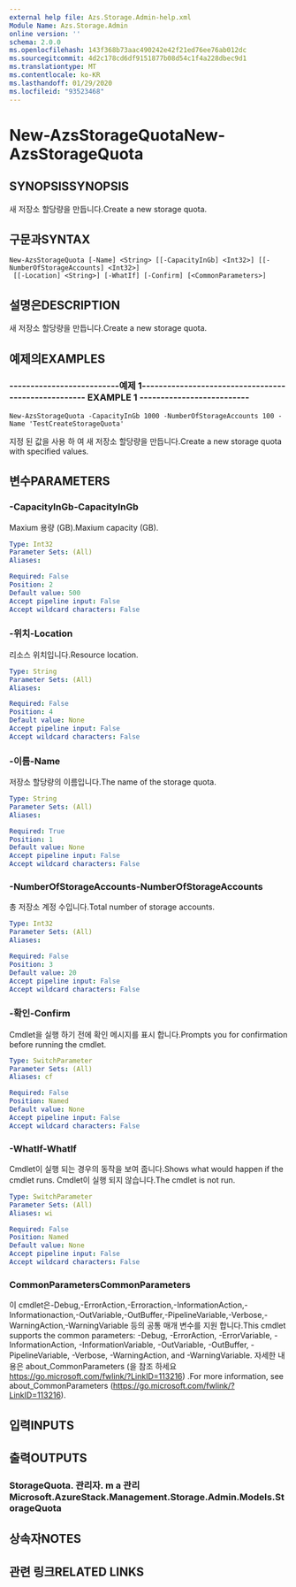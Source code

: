 ```yaml
---
external help file: Azs.Storage.Admin-help.xml
Module Name: Azs.Storage.Admin
online version: ''
schema: 2.0.0
ms.openlocfilehash: 143f368b73aac490242e42f21ed76ee76ab012dc
ms.sourcegitcommit: 4d2c178cd6df9151877b08d54c1f4a228dbec9d1
ms.translationtype: MT
ms.contentlocale: ko-KR
ms.lasthandoff: 01/29/2020
ms.locfileid: "93523468"
---
```

# <span data-ttu-id="9ecb9-101">New-AzsStorageQuota</span><span class="sxs-lookup"><span data-stu-id="9ecb9-101">New-AzsStorageQuota</span></span>

## <span data-ttu-id="9ecb9-102">SYNOPSIS</span><span class="sxs-lookup"><span data-stu-id="9ecb9-102">SYNOPSIS</span></span>
<span data-ttu-id="9ecb9-103">새 저장소 할당량을 만듭니다.</span><span class="sxs-lookup"><span data-stu-id="9ecb9-103">Create a new storage quota.</span></span>

## <span data-ttu-id="9ecb9-104">구문과</span><span class="sxs-lookup"><span data-stu-id="9ecb9-104">SYNTAX</span></span>

```
New-AzsStorageQuota [-Name] <String> [[-CapacityInGb] <Int32>] [[-NumberOfStorageAccounts] <Int32>]
 [[-Location] <String>] [-WhatIf] [-Confirm] [<CommonParameters>]
```

## <span data-ttu-id="9ecb9-105">설명은</span><span class="sxs-lookup"><span data-stu-id="9ecb9-105">DESCRIPTION</span></span>
<span data-ttu-id="9ecb9-106">새 저장소 할당량을 만듭니다.</span><span class="sxs-lookup"><span data-stu-id="9ecb9-106">Create a new storage quota.</span></span>

## <span data-ttu-id="9ecb9-107">예제의</span><span class="sxs-lookup"><span data-stu-id="9ecb9-107">EXAMPLES</span></span>

### <span data-ttu-id="9ecb9-108">--------------------------예제 1--------------------------</span><span class="sxs-lookup"><span data-stu-id="9ecb9-108">-------------------------- EXAMPLE 1 --------------------------</span></span>
```
New-AzsStorageQuota -CapacityInGb 1000 -NumberOfStorageAccounts 100 -Name 'TestCreateStorageQuota'
```

<span data-ttu-id="9ecb9-109">지정 된 값을 사용 하 여 새 저장소 할당량을 만듭니다.</span><span class="sxs-lookup"><span data-stu-id="9ecb9-109">Create a new storage quota with specified values.</span></span>

## <span data-ttu-id="9ecb9-110">변수</span><span class="sxs-lookup"><span data-stu-id="9ecb9-110">PARAMETERS</span></span>

### <span data-ttu-id="9ecb9-111">-CapacityInGb</span><span class="sxs-lookup"><span data-stu-id="9ecb9-111">-CapacityInGb</span></span>
<span data-ttu-id="9ecb9-112">Maxium 용량 (GB).</span><span class="sxs-lookup"><span data-stu-id="9ecb9-112">Maxium capacity (GB).</span></span>

```yaml
Type: Int32
Parameter Sets: (All)
Aliases: 

Required: False
Position: 2
Default value: 500
Accept pipeline input: False
Accept wildcard characters: False
```

### <span data-ttu-id="9ecb9-113">-위치</span><span class="sxs-lookup"><span data-stu-id="9ecb9-113">-Location</span></span>
<span data-ttu-id="9ecb9-114">리소스 위치입니다.</span><span class="sxs-lookup"><span data-stu-id="9ecb9-114">Resource location.</span></span>

```yaml
Type: String
Parameter Sets: (All)
Aliases: 

Required: False
Position: 4
Default value: None
Accept pipeline input: False
Accept wildcard characters: False
```

### <span data-ttu-id="9ecb9-115">-이름</span><span class="sxs-lookup"><span data-stu-id="9ecb9-115">-Name</span></span>
<span data-ttu-id="9ecb9-116">저장소 할당량의 이름입니다.</span><span class="sxs-lookup"><span data-stu-id="9ecb9-116">The name of the storage quota.</span></span>

```yaml
Type: String
Parameter Sets: (All)
Aliases: 

Required: True
Position: 1
Default value: None
Accept pipeline input: False
Accept wildcard characters: False
```

### <span data-ttu-id="9ecb9-117">-NumberOfStorageAccounts</span><span class="sxs-lookup"><span data-stu-id="9ecb9-117">-NumberOfStorageAccounts</span></span>
<span data-ttu-id="9ecb9-118">총 저장소 계정 수입니다.</span><span class="sxs-lookup"><span data-stu-id="9ecb9-118">Total number of storage accounts.</span></span>

```yaml
Type: Int32
Parameter Sets: (All)
Aliases: 

Required: False
Position: 3
Default value: 20
Accept pipeline input: False
Accept wildcard characters: False
```

### <span data-ttu-id="9ecb9-119">-확인</span><span class="sxs-lookup"><span data-stu-id="9ecb9-119">-Confirm</span></span>
<span data-ttu-id="9ecb9-120">Cmdlet을 실행 하기 전에 확인 메시지를 표시 합니다.</span><span class="sxs-lookup"><span data-stu-id="9ecb9-120">Prompts you for confirmation before running the cmdlet.</span></span>

```yaml
Type: SwitchParameter
Parameter Sets: (All)
Aliases: cf

Required: False
Position: Named
Default value: None
Accept pipeline input: False
Accept wildcard characters: False
```

### <span data-ttu-id="9ecb9-121">-WhatIf</span><span class="sxs-lookup"><span data-stu-id="9ecb9-121">-WhatIf</span></span>
<span data-ttu-id="9ecb9-122">Cmdlet이 실행 되는 경우의 동작을 보여 줍니다.</span><span class="sxs-lookup"><span data-stu-id="9ecb9-122">Shows what would happen if the cmdlet runs.</span></span>
<span data-ttu-id="9ecb9-123">Cmdlet이 실행 되지 않습니다.</span><span class="sxs-lookup"><span data-stu-id="9ecb9-123">The cmdlet is not run.</span></span>

```yaml
Type: SwitchParameter
Parameter Sets: (All)
Aliases: wi

Required: False
Position: Named
Default value: None
Accept pipeline input: False
Accept wildcard characters: False
```

### <span data-ttu-id="9ecb9-124">CommonParameters</span><span class="sxs-lookup"><span data-stu-id="9ecb9-124">CommonParameters</span></span>
<span data-ttu-id="9ecb9-125">이 cmdlet은-Debug,-ErrorAction,-Erroraction,-InformationAction,-Informationaction,-OutVariable,-OutBuffer,-PipelineVariable,-Verbose,-WarningAction,-WarningVariable 등의 공통 매개 변수를 지원 합니다.</span><span class="sxs-lookup"><span data-stu-id="9ecb9-125">This cmdlet supports the common parameters: -Debug, -ErrorAction, -ErrorVariable, -InformationAction, -InformationVariable, -OutVariable, -OutBuffer, -PipelineVariable, -Verbose, -WarningAction, and -WarningVariable.</span></span> <span data-ttu-id="9ecb9-126">자세한 내용은 about_CommonParameters (을 참조 하세요 https://go.microsoft.com/fwlink/?LinkID=113216) .</span><span class="sxs-lookup"><span data-stu-id="9ecb9-126">For more information, see about_CommonParameters (https://go.microsoft.com/fwlink/?LinkID=113216).</span></span>

## <span data-ttu-id="9ecb9-127">입력</span><span class="sxs-lookup"><span data-stu-id="9ecb9-127">INPUTS</span></span>

## <span data-ttu-id="9ecb9-128">출력</span><span class="sxs-lookup"><span data-stu-id="9ecb9-128">OUTPUTS</span></span>

### <span data-ttu-id="9ecb9-129">StorageQuota. 관리자. m a 관리</span><span class="sxs-lookup"><span data-stu-id="9ecb9-129">Microsoft.AzureStack.Management.Storage.Admin.Models.StorageQuota</span></span>

## <span data-ttu-id="9ecb9-130">상속자</span><span class="sxs-lookup"><span data-stu-id="9ecb9-130">NOTES</span></span>

## <span data-ttu-id="9ecb9-131">관련 링크</span><span class="sxs-lookup"><span data-stu-id="9ecb9-131">RELATED LINKS</span></span>

